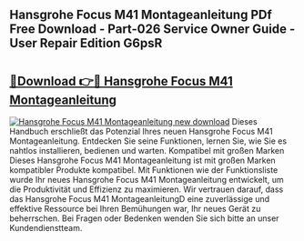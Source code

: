 ## Hansgrohe Focus M41 Montageanleitung PDf Free Download - Part-026 Service Owner Guide - User Repair Edition G6psR

# <h2><a href="http://df8rkg.blite.top/?on=Hansgrohe+Focus+M41+Montageanleitung">🔗Download 👉🔴 Hansgrohe Focus M41 Montageanleitung</a></h2>

[![Hansgrohe Focus M41 Montageanleitung new download](https://i.imgur.com/lujVjoI.png)](http://df8rkg.blite.top/?on=Hansgrohe+Focus+M41+Montageanleitung)
Dieses Handbuch erschließt das Potenzial Ihres neuen Hansgrohe Focus M41 Montageanleitung. Entdecken Sie seine Funktionen, lernen Sie, wie Sie es nahtlos installieren, bedienen und warten. Kompatibel mit großen Marken Dieses Hansgrohe Focus M41 Montageanleitung ist mit großen Marken kompatibler Produkte kompatibel. Mit Funktionen wie der Funktionsliste wurde Ihr neues Hansgrohe Focus M41 Montageanleitung entwickelt, um die Produktivität und Effizienz zu maximieren. Wir vertrauen darauf, dass das Hansgrohe Focus M41 MontageanleitungD eine zuverlässige und effektive Ressource bei Ihren Bemühungen war, Ihr neues Gerät zu beherrschen. Bei Fragen oder Bedenken wenden Sie sich bitte an unser Kundendienstteam.

